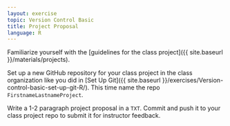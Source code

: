 ```yaml
---
layout: exercise
topic: Version Control Basic
title: Project Proposal
language: R
---
```


Familiarize yourself with the [guidelines for the class project]({{ site.baseurl }}/materials/projects).

Set up a new GitHub repository for your class project in the class organization like you did in [Set Up Git]({{ site.baseurl }}/exercises/Version-control-basic-set-up-git-R/). This time name the repo `FirstnameLastnameProject`.

Write a 1-2 paragraph project proposal in a `TXT`. Commit and push it to your
class project repo to submit it for instructor feedback.
